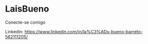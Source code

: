 # LaisBueno

Conecte-se comigo 

Linkedin: https://www.linkedin.com/in/la%C3%ADs-bueno-barreto-562111205/
